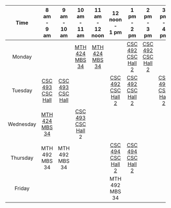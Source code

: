 |    Time   	|  8 am <br>- <br>9 am  	|  9 am <br>- <br>10 am 	| 10 am <br>- <br>11 am 	| 11 am <br> - <br>12 noon 	|  12 noon<br>-<br>1 pm 	|   1 pm<br>- <br>2 pm  	|   2 pm<br>-<br>3 pm   	|   3 pm<br>-<br>4 pm   	|   4 pm<br>-<br>5 pm   	| 
|:---------:	|:---------------------:	|:---------------------:	|:---------------------:	|:------------------------:	|:---------------------:	|:---------------------:	|:---------------------:	|:---------------------:	|:---------------------:	|
| Monday    	|                       	|               	        | [MTH 424 <br>MBS 34](https://michael-obele.github.io/U2018-Math-Comp-TimeTable/MTH-424) | [MTH 424 <br>MBS 34](https://michael-obele.github.io/U2018-Math-Comp-TimeTable/MTH-424) |                       	| [CSC 492<br>CSC Hall 2 ](https://michael-obele.github.io/U2018-Math-Comp-TimeTable/CSC-492)	|[CSC 492<br>CSC Hall 2 ](https://michael-obele.github.io/U2018-Math-Comp-TimeTable/CSC-492) 	|                       	|                   	
| Tuesday   	| [CSC 493<br>CSC Hall](https://michael-obele.github.io/U2018-Math-Comp-TimeTable/CSC-493) 	    | [CSC 493<br>CSC Hall](https://michael-obele.github.io/U2018-Math-Comp-TimeTable/CSC-493)	    |                       	|     	                    | [CSC 492<br>CSC Hall 2 ](https://michael-obele.github.io/U2018-Math-Comp-TimeTable/CSC-492)	| [CSC 492<br>CSC Hall 2 ](https://michael-obele.github.io/U2018-Math-Comp-TimeTable/CSC-492) 	|  	| [CSC 494<br>CSC Hall 2](https://michael-obele.github.io/U2018-Math-Comp-TimeTable/CSC-494) 	| [CSC 494<br>CSC Hall 2](https://michael-obele.github.io/U2018-Math-Comp-TimeTable/CSC-494) 	|                   	|
| Wednesday 	| [MTH 424 <br>MBS 34](https://michael-obele.github.io/U2018-Math-Comp-TimeTable/MTH-424)|                       	| [CSC 493<br>CSC Hall](https://michael-obele.github.io/U2018-Math-Comp-TimeTable/CSC-493) 2 	|                          	|                       	|                       	|                       	|                       	|                       	|                   	
| Thursday  	| MTH 492 <br>MBS 34      |  MTH 492 <br>MBS 34     |                       	|                          	| [CSC 494<br>CSC Hall 2](https://michael-obele.github.io/U2018-Math-Comp-TimeTable/CSC-494) 	| [CSC 494<br>CSC Hall 2](https://michael-obele.github.io/U2018-Math-Comp-TimeTable/CSC-494) 	|                       	|                       	|                       	|                   	
| Friday    	|                       	|                       	|                       	|                          	| MTH 492 <br>MBS 34      |            	            |                       	|                       	|                         |                   	
